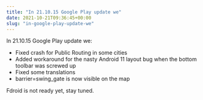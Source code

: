 ```yaml
---
title: "In 21.10.15 Google Play update we"
date: 2021-10-21T09:36:45+00:00
slug: "in-google-play-update-we"
---
```


In 21.10.15 Google Play update we:

- Fixed crash for Public Routing in some cities
- Added workaround for the nasty Android 11 layout bug when the bottom toolbar was screwed up
- Fixed some translations
- barrier=swing_gate is now visible on the map

Fdroid is not ready yet, stay tuned.
